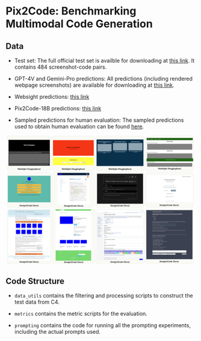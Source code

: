 # Pix2Code: Benchmarking Multimodal Code Generation

## Data

- Test set: The full official test set is availble for downloading at [this link](https://drive.google.com/file/d/1AdqgWx8wgz_GM1qeupY1eyUiT7E2zo6_/view?usp=sharing). It contains 484 screenshot-code pairs. 

- GPT-4V and Gemini-Pro predictions: All predictions (including rendered webpage screenshots) are available for downloading at [this link](https://drive.google.com/file/d/1zinGz87_4Y-YIkeA4uPgaoxITAMjjObH/view?usp=sharing).

- Websight predictions: [this link](https://drive.google.com/file/d/1pNmAiGC259t_1VBfNeq7JI98RSM7zMHo/view?usp=sharing)

- Pix2Code-18B predictions: [this link](https://drive.google.com/file/d/16meY5D_TWiXo7K1IUMLjoXhFH6DaSbLO/view?usp=sharing)

- Sampled predictions for human evaluation: The sampled predictions used to obtain human evaluation can be found [here](https://drive.google.com/file/d/1L3tj35o9QiWEcDH95XpGFAZUij6LNAHu/view?usp=sharing).

![](example.png)


## Code Structure

- `data_utils` contains the filtering and processing scripts to construct the test data from C4. 

- `metrics` contains the metric scripts for the evaluation.

- `prompting` contains the code for running all the prompting experiments, including the actual prompts used. 
